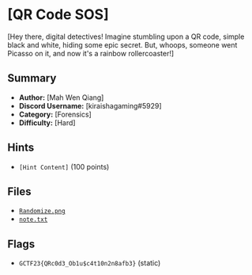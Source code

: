 # [QR Code SOS]

[Hey there, digital detectives! Imagine stumbling upon a QR code, simple black and white, hiding some epic secret. But, whoops, someone went Picasso on it, and now it's a rainbow rollercoaster!]

## Summary

- **Author:** [Mah Wen Qiang]
- **Discord Username:** [kiraishagaming#5929]
- **Category:** [Forensics]
- **Difficulty:** [Hard]

## Hints

- `[Hint Content]` (100 points)

## Files

- [`Randomize.png`](dist/Randomize.png)
- [`note.txt`](dist/.~/note.txt)

## Flags

- `GCTF23{QRc0d3_Ob1u$c4t10n2n8afb3}` (static)
